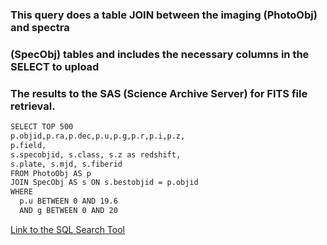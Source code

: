 ### This query does a table JOIN between the imaging (PhotoObj) and spectra
### (SpecObj) tables and includes the necessary columns in the SELECT to upload
### The results to the SAS (Science Archive Server) for FITS file retrieval.

```bash 
SELECT TOP 500
p.objid,p.ra,p.dec,p.u,p.g,p.r,p.i,p.z,
p.field,
s.specobjid, s.class, s.z as redshift,
s.plate, s.mjd, s.fiberid
FROM PhotoObj AS p
JOIN SpecObj AS s ON s.bestobjid = p.objid
WHERE 
  p.u BETWEEN 0 AND 19.6
  AND g BETWEEN 0 AND 20


```

[Link to the SQL Search Tool](https://skyserver.sdss.org/dr18/SearchTools/sql)
